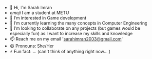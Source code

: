 - 👋 Hi, I’m Sarah Imran
- *emoji* I am a student at METU
- 👀 I’m interested in Game development 
- 🌱 I’m currently learning the many concepts in Computer Engineering
- 💞️ I’m looking to collaborate on any projects (but games would be especially fun) as I want to increase my skills and knowledge
- 📫 Reach me on my email 'sarahimran2003@gmail.com'
- 😄 Pronouns: She/Her
- ⚡ Fun fact: ... (can't think of anything right now... )

<!---
SpaceClover/SpaceClover is a ✨ special ✨ repository because its `README.md` (this file) appears on your GitHub profile.
You can click the Preview link to take a look at your changes.
--->
